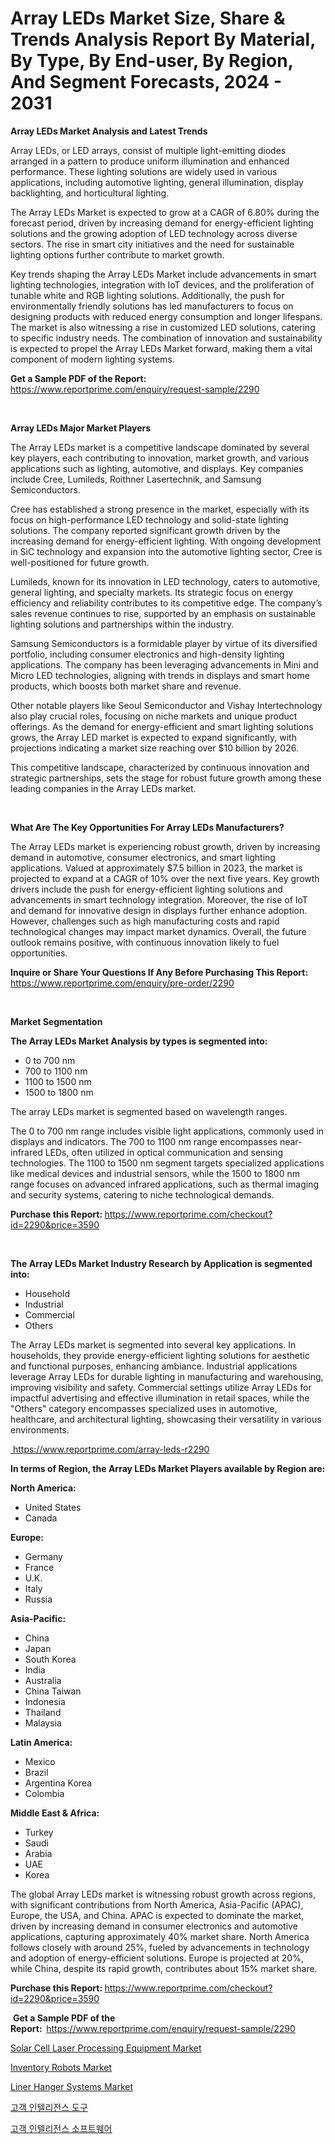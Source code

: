 <p><h1>Array LEDs Market Size, Share & Trends Analysis Report By Material, By Type, By End-user, By Region, And Segment Forecasts, 2024 - 2031</h1></p><p><strong>Array LEDs Market Analysis and Latest Trends</strong></p>
<p><p>Array LEDs, or LED arrays, consist of multiple light-emitting diodes arranged in a pattern to produce uniform illumination and enhanced performance. These lighting solutions are widely used in various applications, including automotive lighting, general illumination, display backlighting, and horticultural lighting. </p><p>The Array LEDs Market is expected to grow at a CAGR of 6.80% during the forecast period, driven by increasing demand for energy-efficient lighting solutions and the growing adoption of LED technology across diverse sectors. The rise in smart city initiatives and the need for sustainable lighting options further contribute to market growth. </p><p>Key trends shaping the Array LEDs Market include advancements in smart lighting technologies, integration with IoT devices, and the proliferation of tunable white and RGB lighting solutions. Additionally, the push for environmentally friendly solutions has led manufacturers to focus on designing products with reduced energy consumption and longer lifespans. The market is also witnessing a rise in customized LED solutions, catering to specific industry needs. The combination of innovation and sustainability is expected to propel the Array LEDs Market forward, making them a vital component of modern lighting systems.</p></p>
<p><strong>Get a Sample PDF of the Report:&nbsp;</strong> <a href="https://www.reportprime.com/enquiry/request-sample/2290">https://www.reportprime.com/enquiry/request-sample/2290</a></p>
<p>&nbsp;</p>
<p><strong>Array LEDs Major Market Players</strong></p>
<p><p>The Array LEDs market is a competitive landscape dominated by several key players, each contributing to innovation, market growth, and various applications such as lighting, automotive, and displays. Key companies include Cree, Lumileds, Roithner Lasertechnik, and Samsung Semiconductors.</p><p>Cree has established a strong presence in the market, especially with its focus on high-performance LED technology and solid-state lighting solutions. The company reported significant growth driven by the increasing demand for energy-efficient lighting. With ongoing development in SiC technology and expansion into the automotive lighting sector, Cree is well-positioned for future growth.</p><p>Lumileds, known for its innovation in LED technology, caters to automotive, general lighting, and specialty markets. Its strategic focus on energy efficiency and reliability contributes to its competitive edge. The company’s sales revenue continues to rise, supported by an emphasis on sustainable lighting solutions and partnerships within the industry.</p><p>Samsung Semiconductors is a formidable player by virtue of its diversified portfolio, including consumer electronics and high-density lighting applications. The company has been leveraging advancements in Mini and Micro LED technologies, aligning with trends in displays and smart home products, which boosts both market share and revenue.</p><p>Other notable players like Seoul Semiconductor and Vishay Intertechnology also play crucial roles, focusing on niche markets and unique product offerings. As the demand for energy-efficient and smart lighting solutions grows, the Array LED market is expected to expand significantly, with projections indicating a market size reaching over $10 billion by 2026.</p><p>This competitive landscape, characterized by continuous innovation and strategic partnerships, sets the stage for robust future growth among these leading companies in the Array LEDs market.</p></p>
<p>&nbsp;</p>
<p><strong>What Are The Key Opportunities For Array LEDs Manufacturers?</strong></p>
<p><p>The Array LEDs market is experiencing robust growth, driven by increasing demand in automotive, consumer electronics, and smart lighting applications. Valued at approximately $7.5 billion in 2023, the market is projected to expand at a CAGR of 10% over the next five years. Key growth drivers include the push for energy-efficient lighting solutions and advancements in smart technology integration. Moreover, the rise of IoT and demand for innovative design in displays further enhance adoption. However, challenges such as high manufacturing costs and rapid technological changes may impact market dynamics. Overall, the future outlook remains positive, with continuous innovation likely to fuel opportunities.</p></p>
<p><strong>Inquire or Share Your Questions If Any Before Purchasing This Report:</strong> <a href="https://www.reportprime.com/enquiry/pre-order/2290">https://www.reportprime.com/enquiry/pre-order/2290</a></p>
<p>&nbsp;</p>
<p><strong>Market Segmentation</strong></p>
<p><strong>The Array LEDs Market Analysis by types is segmented into:</strong></p>
<p><ul><li>0 to 700 nm</li><li>700 to 1100 nm</li><li>1100 to 1500 nm</li><li>1500 to 1800 nm</li></ul></p>
<p><p>The array LEDs market is segmented based on wavelength ranges. </p><p>The 0 to 700 nm range includes visible light applications, commonly used in displays and indicators. The 700 to 1100 nm range encompasses near-infrared LEDs, often utilized in optical communication and sensing technologies. The 1100 to 1500 nm segment targets specialized applications like medical devices and industrial sensors, while the 1500 to 1800 nm range focuses on advanced infrared applications, such as thermal imaging and security systems, catering to niche technological demands.</p></p>
<p><strong>Purchase this Report:&nbsp;</strong><a href="https://www.reportprime.com/checkout?id=2290&price=3590">https://www.reportprime.com/checkout?id=2290&price=3590</a></p>
<p>&nbsp;</p>
<p><strong>The Array LEDs Market Industry Research by Application is segmented into:</strong></p>
<p><ul><li>Household</li><li>Industrial</li><li>Commercial</li><li>Others</li></ul></p>
<p><p>The Array LEDs market is segmented into several key applications. In households, they provide energy-efficient lighting solutions for aesthetic and functional purposes, enhancing ambiance. Industrial applications leverage Array LEDs for durable lighting in manufacturing and warehousing, improving visibility and safety. Commercial settings utilize Array LEDs for impactful advertising and effective illumination in retail spaces, while the "Others" category encompasses specialized uses in automotive, healthcare, and architectural lighting, showcasing their versatility in various environments.</p></p>
<p><a href="https://www.reportprime.com/array-leds-r2290">&nbsp;https://www.reportprime.com/array-leds-r2290</a></p>
<p><strong>In terms of Region, the Array LEDs Market Players available by Region are:</strong></p>
<p>
    <p> <strong> North America: </strong>
        <ul>
            <li>United States</li>
            <li>Canada</li>
        </ul>
        </p> 
    <p> <strong> Europe: </strong>
        <ul>
            <li>Germany</li>
            <li>France</li>
            <li>U.K.</li>
            <li>Italy</li>
            <li>Russia</li>
        </ul>
        </p> 
    <p> <strong> Asia-Pacific: </strong>
        <ul>
            <li>China</li>
            <li>Japan</li>
            <li>South Korea</li>
            <li>India</li>
            <li>Australia</li>
            <li>China Taiwan</li>
            <li>Indonesia</li>
            <li>Thailand</li>
            <li>Malaysia</li>
        </ul>
        </p> 
    <p> <strong> Latin America: </strong>
        <ul>
            <li>Mexico</li>
            <li>Brazil</li>
            <li>Argentina Korea</li>
            <li>Colombia</li>
        </ul>
        </p> 
    <p> <strong> Middle East & Africa: </strong>
        <ul>
            <li>Turkey</li>
            <li>Saudi</li>
            <li>Arabia</li>
            <li>UAE</li>
            <li>Korea</li>
        </ul>
    </p>
    </p>
<p><p>The global Array LEDs market is witnessing robust growth across regions, with significant contributions from North America, Asia-Pacific (APAC), Europe, the USA, and China. APAC is expected to dominate the market, driven by increasing demand in consumer electronics and automotive applications, capturing approximately 40% market share. North America follows closely with around 25%, fueled by advancements in technology and adoption of energy-efficient solutions. Europe is projected at 20%, while China, despite its rapid growth, contributes about 15% market share.</p></p>
<p><strong>Purchase this Report: </strong><a href="https://www.reportprime.com/checkout?id=2290&price=3590">https://www.reportprime.com/checkout?id=2290&price=3590</a></p>
<p>&nbsp;<strong>Get a Sample PDF of the Report:&nbsp;&nbsp;</strong><a href="https://www.reportprime.com/enquiry/request-sample/2290">https://www.reportprime.com/enquiry/request-sample/2290</a></p>
<p><strong></strong></p>
<p><p><a href="https://issuu.com/reportprime-2/docs/solar-cell-laser-processing-equipme_2d9610bf07929f">Solar Cell Laser Processing Equipment Market</a></p><p><a href="https://www.linkedin.com/pulse/inventory-robots-market-emerging-trends-future-prospects-period-fvqbc?trackingId=zzhzFsqFQkWUhK6hhPbzYg%3D%3D">Inventory Robots Market</a></p><p><a href="https://www.linkedin.com/pulse/liner-hanger-systems-market-share-analysis-growth-trends-gdn6c?trackingId=3nVFsDUdQMCMxaas9n3EsQ%3D%3D">Liner Hanger Systems Market</a></p><p><a href="https://medium.com/@serenitywlt52/%EA%B3%A0%EA%B0%9D-%EC%9D%B8%ED%85%94%EB%A6%AC%EC%A0%84%EC%8A%A4-%EB%8F%84%EA%B5%AC-%EC%8B%9C%EC%9E%A5-%EA%B8%80%EB%A1%9C%EB%B2%8C-%EC%8B%9C%EC%9E%A5-%ED%86%B5%EC%B0%B0%EB%A0%A5-%EB%B0%8F-%EC%A7%80%EC%97%AD-%EB%B6%84%EC%84%9D-2024-2031-11441d585c8a?postPublishedType=initial">고객 인텔리전스 도구</a></p><p><a href="https://medium.com/@serenitywlt52/%EC%A7%80%EC%97%AD%EC%9D%80-%EA%B3%A0%EA%B0%9D-%EC%9D%B8%ED%85%94%EB%A6%AC%EC%A0%84%EC%8A%A4-%EC%86%8C%ED%94%84%ED%8A%B8%EC%9B%A8%EC%96%B4-%EC%8B%9C%EC%9E%A5%EC%97%90-%EC%96%B4%EB%96%BB%EA%B2%8C-%EC%A0%81%EC%9D%91%ED%95%98%EA%B3%A0-%EC%9E%88%EC%8A%B5%EB%8B%88%EA%B9%8C-%EA%B3%A0%EA%B0%9D-%EC%9D%B8%ED%85%94%EB%A6%AC%EC%A0%84%EC%8A%A4-%EC%86%8C%ED%94%84%ED%8A%B8%EC%9B%A8%EC%96%B4-%EC%8B%9C%EC%9E%A5%EC%9D%98-%EA%B8%80%EB%A1%9C%EB%B2%8C-%EC%8B%9C%EC%9E%A5-%EB%8F%99%ED%96%A5-%EB%B0%8F-%EA%B0%9C%EC%9A%94-2024-2031-3085d245217d?postPublishedType=initial">고객 인텔리전스 소프트웨어</a></p></p>